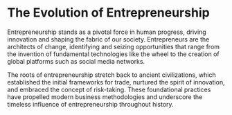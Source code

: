 # The Evolution of Entrepreneurship

Entrepreneurship stands as a pivotal force in human progress, driving innovation and shaping the fabric of our society. Entrepreneurs are the architects of change, identifying and seizing opportunities that range from the invention of fundamental technologies like the wheel to the creation of global platforms such as social media networks. 

The roots of entrepreneurship stretch back to ancient civilizations, which established the initial frameworks for trade, nurtured the spirit of innovation, and embraced the concept of risk-taking. These foundational practices have propelled modern business methodologies and underscore the timeless influence of entrepreneurship throughout history.
